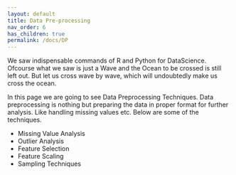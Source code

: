 ```yaml
---
layout: default
title: Data Pre-processing
nav_order: 6
has_children: true
permalink: /docs/DP
---
```


We saw indispensable commands of R and Python for DataScience. Ofcourse what we saw is just a Wave and the Ocean to be crossed is still left out. But let us cross wave by wave, which will undoubtedly make us cross the ocean.

In this page we are going to see Data Preprocessing Techniques. Data preprocessing is nothing but preparing the data in proper format for further analysis. Like handling missing values etc. Below are some of the techniques.

- Missing Value Analysis
- Outlier Analysis
- Feature Selection
- Feature Scaling
- Sampling Techniques
